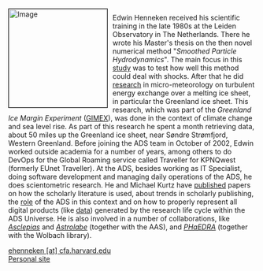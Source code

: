 
<img src="{{ site.baseurl }}/about/team/img/ehennekenADS.png" height="200" width="200" alt="Image" style="float: left; margin: 4px 10px 0px 0px; border: 1px solid #000000;">

Edwin Henneken received his scientific training in the late 1980s at the Leiden Observatory in The Netherlands. There he wrote his Master's thesis on the then novel numerical method "*Smoothed Particle Hydrodynamics*". The main focus in this [study](https://ui.adsabs.harvard.edu/#abs/1993CoPhC..74..239H/abstract) was to test how well this method could deal with shocks. After that he did [research](https://ui.adsabs.harvard.edu/#abs/1994GPC.....9...69H/abstract) in micro-meteorology on turbulent energy exchange over a melting ice sheet, in particular the Greenland ice sheet. This research, which was part of the *Greenland Ice Margin Experiment* ([GIMEX](https://ui.adsabs.harvard.edu/#abs/1993BAMS...74..355O/abstract)), was done in the context of climate change and sea level rise. As part of this research he spent a month retrieving data, about 50 miles up the Greenland ice sheet, near Søndre Strømfjord, Western Greenland. Before joining the ADS team in October of 2002, Edwin worked outside academia for a number of years, among others to do DevOps for the Global Roaming service called Traveller for KPNQwest (formerly EUnet Traveller). At the ADS, besides working as IT Specialist, doing software development and managing daily operations of the ADS, he does scientometric research. He and Michael Kurtz have [published](https://ui.adsabs.harvard.edu/#abs/2017arXiv170602153H/abstract) papers on how the scholarly literature is used, about trends in scholarly publishing, the [role](https://ui.adsabs.harvard.edu/#abs/2012opsa.book..253H/abstract) of the ADS in this context and on how to properly represent all digital products (like [data](https://ui.adsabs.harvard.edu/#abs/2015BASIS..41...40H/abstract)) generated by the research life cycle within the ADS Universe. He is also involved in a number of collaborations, like *[Asclepias](https://doi.org/10.5281/zenodo.1011088)* and *[Astrolabe](http://astrolabe.arizona.edu/)* (together with the AAS), and *[PHaEDRA](https://library.cfa.harvard.edu/project-phaedra)* (together with the Wolbach library).

[ehenneken [at] cfa.harvard.edu](mailto:ehenneken@cfa.harvard.edu)  
[Personal site](https://sites.google.com/site/ehenneken/)
